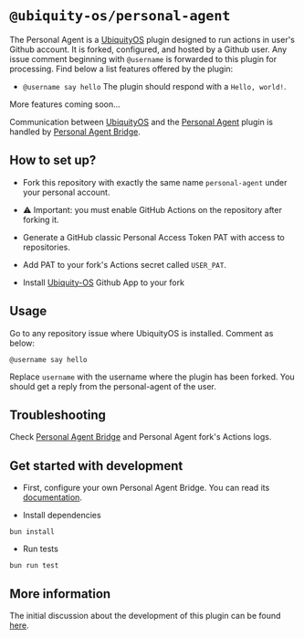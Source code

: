 # `@ubiquity-os/personal-agent`

The Personal Agent is a [UbiquityOS](https://github.com/apps/ubiquity-os) plugin designed to run actions in user's Github account. It is forked, configured, and hosted by a Github user. Any issue comment beginning with `@username` is forwarded to this plugin for processing. Find below a list features offered by the plugin:

- `@username say hello`
  The plugin should respond with a `Hello, world!`.

More features coming soon...

Communication between [UbiquityOS](https://github.com/apps/ubiquity-os) and the [Personal Agent](https://github.com/ubiquity-os-marketplace/personal-agent) plugin is handled by [Personal Agent Bridge](https://github.com/ubiquity-os-marketplace/personal-agent-bridge).

## How to set up?

- Fork this repository with exactly the same name `personal-agent` under your personal account.

- ⚠️ Important: you must enable GitHub Actions on the repository after forking it.

- Generate a GitHub classic Personal Access Token PAT with access to repositories.

- Add PAT to your fork's Actions secret called `USER_PAT`.

- Install [Ubiquity-OS](https://github.com/marketplace/ubiquity-os) Github App to your fork

## Usage

Go to any repository issue where UbiquityOS is installed. Comment as below:

```
@username say hello
```

Replace `username` with the username where the plugin has been forked. You should get a reply from the personal-agent of the user.

## Troubleshooting

Check [Personal Agent Bridge](https://github.com/ubiquity-os-marketplace/personal-agent-bridge/actions/workflows/compute.yml) and Personal Agent fork's Actions logs.

## Get started with development

- First, configure your own Personal Agent Bridge. You can read its [documentation](https://github.com/ubiquity-os-marketplace/personal-agent-bridge/blob/development/README.md).

- Install dependencies

```
bun install
```

- Run tests

```
bun run test
```

## More information

The initial discussion about the development of this plugin can be found [here](https://github.com/ubiquity-os/plugins-wishlist/issues/3).
